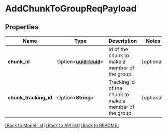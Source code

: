 # AddChunkToGroupReqPayload

## Properties

Name | Type | Description | Notes
------------ | ------------- | ------------- | -------------
**chunk_id** | Option<[**uuid::Uuid**](uuid::Uuid.md)> | Id of the chunk to make a member of the group. | [optional]
**chunk_tracking_id** | Option<**String**> | Tracking Id of the chunk to make a member of the group. | [optional]

[[Back to Model list]](../README.md#documentation-for-models) [[Back to API list]](../README.md#documentation-for-api-endpoints) [[Back to README]](../README.md)


